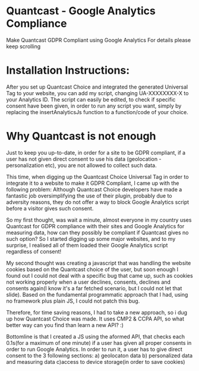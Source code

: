 # Quantcast - Google Analytics Compliance
 Make Quantcast GDPR Compliant using Google Analytics
  For details please keep scrolling
  
  # Installation Instructions:

After you set up Quantcast Choice and integrated the generated Universal Tag to your website, you can add my script, changing UA-XXXXXXXX-X to your Analytics ID.
The script can easily be edited, to check if specific consent have been given, in order to run any script you want, simply by replacing the insertAnalyticsJs function to a function/code of your choice.

# Why Quantcast is not enough
  
  Just to keep you up-to-date, in order for a site to be GDPR compliant, if a user has not given direct consent to use his data (geolocation - personalization etc),
 you are not allowed to collect such data. 
 
 This time, when digging up the Quantcast Choice Universal Tag in order to integrate it to a website to make it GDPR Compliant,
 I came up with the following problem:
 Although Quantcast Choice developers have made a fantastic job oversimplifying the use of their plugin,
 probably due to adversity reasons, they do not offer a way to block Google Analytics script before a visitor gives such consent.
  
 So my first thought, was wait a minute, almost everyone in my country uses Quantcast for GDPR compliance with their sites and Google Analytics for measuring data, how can they possibly be compliant if Quantcast gives no such option? So I started digging up some major websites, and to my surprise, I realised all of them loaded their Google Analytics script regardless of consent! 
 
 My second thought was creating a javascript that was handling the website cookies based on the Quantcast choice of the user, but soon enough I found out I could not deal with a specific bug that came up, such as cookies not working properly when a user declines, consents, declines and consents again(I know it's a far fetched scenario, but I could not let that slide). Based on the fundamental programmatic approach that I had, using no framework plus plain JS, I could not patch this bug. 

Therefore, for time saving reasons, I had to take a new approach, so i dug up how Quantcast Choice was made.
It uses CMP2 & CCPA API, so what better way can you find than learn a new API? :)
 
  Bottomline is that I created a JS using the aformed API, that checks each 0.1s(for a maximum of one minute) if a user has given all proper consents in order to run Google Analytics.
In order to run it, a user has to give direct consent to the 3 following sections: a) geolocaton data b) personalized data and measuring data c)access to device storage(in order to save cookies)